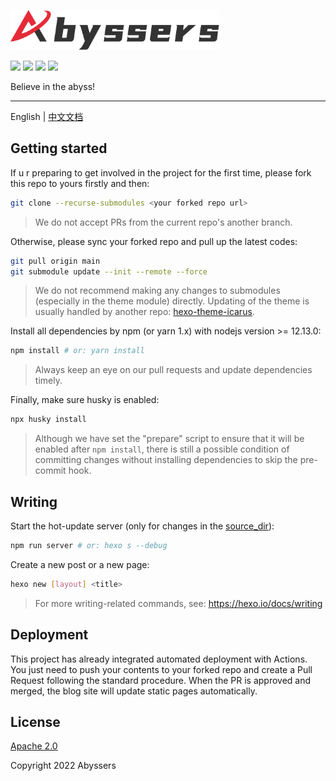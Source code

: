 <p align="left">
  <img src="./source/images/logos/banner_contain.svg" height="64" alt="Abyssers' Logo"/>
</p>

<p align="left">
  <a><img src="https://img.shields.io/github/workflow/status/Abyssers/blog/deployment"></a>
  <a><img src="https://img.shields.io/github/issues/Abyssers/blog"></a>
  <a><img src="https://img.shields.io/github/forks/Abyssers/blog"></a>
  <a><img src="https://img.shields.io/github/stars/Abyssers/blog"></a>
</p>

Believe in the abyss!

---

English | [中文文档](./README.zh-CN.md)

## Getting started

If u r preparing to get involved in the project for the first time, please fork this repo to yours firstly and then:

```sh
git clone --recurse-submodules <your forked repo url>
```

> We do not accept PRs from the current repo's another branch.

Otherwise, please sync your forked repo and pull up the latest codes:

```sh
git pull origin main
git submodule update --init --remote --force
```

> We do not recommend making any changes to submodules (especially in the theme module) directly. Updating of the theme is usually handled by another repo: [hexo-theme-icarus](https://github.com/Abyss-Coder/hexo-theme-icarus).

Install all dependencies by npm (or yarn 1.x) with nodejs version >= 12.13.0:

```sh
npm install # or: yarn install
```

> Always keep an eye on our pull requests and update dependencies timely.

Finally, make sure husky is enabled:

```sh
npx husky install
```

> Although we have set the "prepare" script to ensure that it will be enabled after `npm install`, there is still a possible condition of committing changes without installing dependencies to skip the pre-commit hook.

## Writing

Start the hot-update server (only for changes in the [source_dir](https://hexo.io/docs/configuration#Directory)):

```sh
npm run server # or: hexo s --debug
```

Create a new post or a new page:

```sh
hexo new [layout] <title>
```

> For more writing-related commands, see: https://hexo.io/docs/writing

## Deployment

This project has already integrated automated deployment with Actions. You just need to push your contents to your forked repo and create a Pull Request following the standard procedure. When the PR is approved and merged, the blog site will update static pages automatically.

## License

[Apache 2.0](https://github.com/Abyss-Coder/blog/blob/main/LICENSE)

Copyright 2022 Abyssers